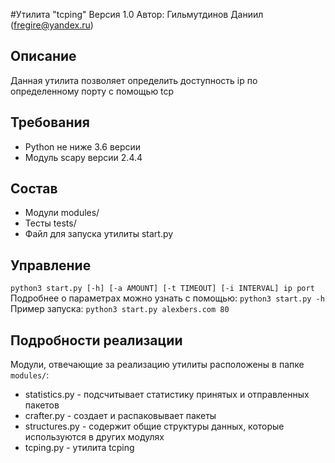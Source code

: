 #Утилита "tcping"
Версия 1.0
Автор: Гильмутдинов Даниил (fregire@yandex.ru)

## Описание
Данная утилита позволяет определить доступность ip по определенному порту с помощью tcp

## Требования
* Python не ниже 3.6 версии
* Модуль scapy версии 2.4.4

## Состав
* Модули modules/
* Тесты tests/
* Файл для запуска утилиты start.py

## Управление
`python3 start.py [-h] [-a AMOUNT] [-t TIMEOUT] [-i INTERVAL] ip port`
Подробнее о параметрах можно узнать с помощью:
`python3 start.py -h`
Пример запуска:
`python3 start.py alexbers.com 80`


## Подробности реализации
Модули, отвечающие за реализацию утилиты расположены в папке `modules/`:
* statistics.py - подсчитывает статистику принятых и отправленных пакетов
* crafter.py - создает и распаковывает пакеты
* structures.py - содержит общие структуры данных, которые используются в других модулях
* tcping.py - утилита tcping
